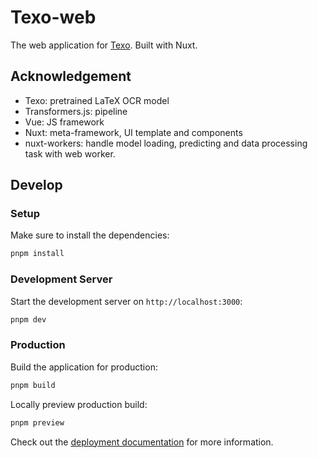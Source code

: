 # Texo-web
The web application for [Texo](https://github.com/alephpi/Texo). Built with Nuxt.

## Acknowledgement
- Texo: pretrained LaTeX OCR model
- Transformers.js: pipeline
- Vue: JS framework
- Nuxt: meta-framework, UI template and components
- nuxt-workers: handle model loading, predicting and data processing task with web worker.

## Develop

### Setup

Make sure to install the dependencies:

```bash
pnpm install
```

### Development Server

Start the development server on `http://localhost:3000`:

```bash
pnpm dev
```

### Production

Build the application for production:

```bash
pnpm build
```

Locally preview production build:

```bash
pnpm preview
```

Check out the [deployment documentation](https://nuxt.com/docs/getting-started/deployment) for more information.
